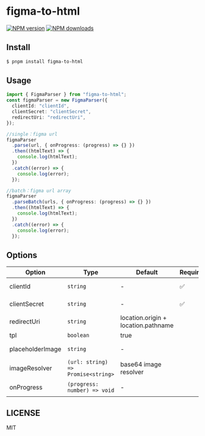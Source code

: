 # figma-to-html

[![NPM version](https://img.shields.io/npm/v/figma-to-html.svg?style=flat)](https://npmjs.com/package/figma-to-html)
[![NPM downloads](http://img.shields.io/npm/dm/figma-to-html.svg?style=flat)](https://npmjs.com/package/figma-to-html)

## Install

```bash
$ pnpm install figma-to-html
```

## Usage

```ts
import { FigmaParser } from "figma-to-html";
const figmaParser = new FigmaParser({
  clientId: "clientId",
  clientSecret: "clientSecret",
  redirectUri: "redirectUri",
});

//single：figma url
figmaParser
  .parse(url, { onProgress: (progress) => {} })
  .then((htmlText) => {
    console.log(htmlText);
  })
  .catch((error) => {
    console.log(error);
  });

//batch：figma url array
figmaParser
  .parseBatch(urls, { onProgress: (progress) => {} })
  .then((htmlText) => {
    console.log(htmlText);
  })
  .catch((error) => {
    console.log(error);
  });
```

## Options

| Option           | Type                               | Default                             | Required | Description           |
| ---------------- | ---------------------------------- | ----------------------------------- | -------- | --------------------- |
| clientId         | `string`                           | -                                   | ✅       | figma clientId        |
| clientSecret     | `string`                           | -                                   | ✅       | figma clientSecret    |
| redirectUri      | `string`                           | location.origin + location.pathname |          | figma redirectUri     |
| tpl              | `boolean`                          | true                                |          | template              |
| placeholderImage | `string`                           | -                                   |          | placeholder image url |
| imageResolver    | `(url: string) => Promise<string>` | base64 image resolver               |          | image resolver        |
| onProgress       | `(progress: number) => void`       | -                                   |          | progress callback     |

## LICENSE

MIT
